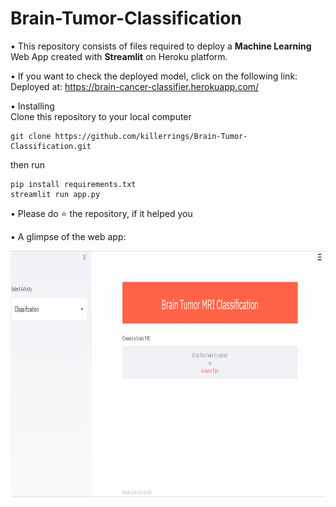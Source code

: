 # Brain-Tumor-Classification
• This repository consists of files required to deploy a **Machine Learning** Web App created with **Streamlit** on Heroku platform.

• If you want to check the deployed model, click on the following link:<br>
Deployed at: https://brain-cancer-classifier.herokuapp.com/

• Installing<br>
Clone this repository to your local computer
```
git clone https://github.com/killerrings/Brain-Tumor-Classification.git
```
then run
```
pip install requirements.txt
streamlit run app.py
```

• Please do ⭐ the repository, if it helped you

• A glimpse of the web app:

<img src="/demo.gif" width="898" height="394.27"/>
